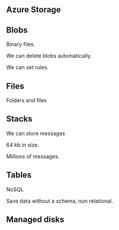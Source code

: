## Azure Storage

## Blobs

Binary files.

We can delete blobs automatically.

We can set rules.

## Files

Folders and files

## Stacks

We can store messages

64 kb in size.

Millions of messages.

## Tables

NoSQL

Save data without a schema, non relational.

## Managed disks